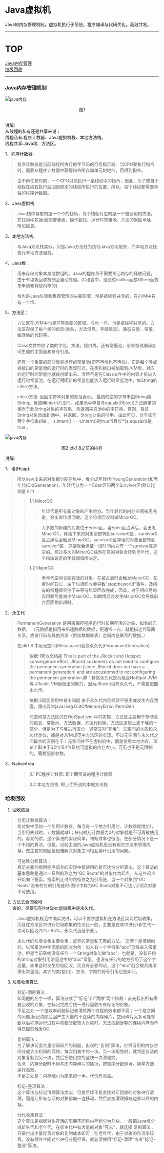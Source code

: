 # Java虚拟机
Java的内存管理机制，虚拟机执行子系统，程序编译与代码优化，高效并发。

-----
# TOP
[Java内存管理](#java内存管理机制)<br>
[垃圾回收](#垃圾回收)<br>


-----

### Java内存管理机制

![java内存](https://github.com/Zhangchao999/Java-1/raw/master/pictures/1.jpg)
<br>
<p align = "center">
图1
</p>

<br>
讲解:<br>
从线程的私有还是共享来说：<br>
线程私有:程序计数器、Java虚拟机栈、本地方法栈。<br>
线程共享:Java堆、方法区。<br>

1、程序计数器:
> 程序计数器是当前线程所执行的字节码的行号指示器。当CPU要执行指令时，需要从程序计数器中获得指令所存储单元的地址，再得到指令。 

> 由于再任意时刻，一个CPU只能执行一条线程中的指令，因此，为了使每个线程在线程执行后回到原来的线程所执行的位置，所以，每个线程都需要单独的程序计数器。

2、Java虚拟栈:
> Java栈中存放的是一个个的栈帧，每个栈帧对应的是一个被调用的方法，在栈帧中包括:局部变量表，操作数栈，运行时常量池，方法的返回地址，附加信息。

3、本地方法栈:
> 与Java方法栈类似，只是Java方法栈为执行Java方法服务，而本地方法栈执行本地方法服务。

4、Java堆：
> 用来存储对象本身或数组的。Java的程序员不需要关心内存的释放问题，由于有垃圾回收机制会自动处理。(C语言中，是通过malloc函数和free函数来申请和释放内存的).


> 堆也是Java垃圾收集器管理的主要区域，堆是被线程共享的，在JVM中只有一个堆。

5、方法区：
> 方法区在JVM中也是非常重要的区域，与堆一样，也是被线程共享的。方法区存储了每个类的信息(类名，方法信息，字段信息)，静态变量，常量，编译后的代码等。

> Class文件中除了类的字段，方法，接口外，还有常量池，用来存储编译期间生成的字面量和符号引用。

> 还有一个重要的部分就是运行的常量池(即不再堆也不再栈)，它是每个类或者接口的常量池的运行时的表现形式，在类和接口被加载到JVM后，对应的运行时的常量池就被创建出来。当然不是在Class文件中的内容才能进入运行时常量池，在运行期间新的常量也能放入运行时常量池中，如String的intern方法。

> intern方法: 返回字符串对象的规范表示。 最初的空的字符串由String类String。当调用intern方法时，如果池中包含与equals(Object)方法确定的相当于此String对象的字符串，则返回来自池中的字符串。否则，将该String对象添加到池中，并返回，String对象的引用。由此可见，对于任何两个字符串s和t ， s.intern() == t.intern()是true当且仅当s.equals(t)是true 。


![java内存](https://github.com/Zhangchao999/Java-1/raw/master/pictures/2.jpg)
<br>
<p align="center">
	图2:jdk1.8之前的内存
</p>

讲解:<br>

1、堆(Heap):
> 所以new出来的对象都分配在堆中，堆分成年轻代(YoungGeneration)和老年代(OldGeneration)，年轻代分为一个Eden区和两个Survivor区(默认比例是 8:1)

>> 1.1 MinorGC

>>> 年轻代是所有新对象的产生地方。当年轻代的内存空间被用完是，会出发垃圾回收。这个垃圾回收叫做MinorGC。

>>> 大多数的新建的对象位于Eden区，当Eden区占满后，会出发MinorGC，存活下来的对象全部转到survivor0区，survivor0区占满后会触发MinorGC，survivor0区存活的对象全部转到survivor1区，这要就会保证一段时间内总有一个survivor区是空的。经过多次的MinorGC任然存货的对象会转到老年代，这个指由设定的年龄阀值所决定。


>> 1.2 MajorGC

>>> 老年代空间长期存活的对象，在被占满时会触发MajorGC，花费时间较长，由于垃圾回收会导致"stoptheworld"事件，及所有的线程都会停下来等待垃圾回收完成，因此，对于相应高的应用要尽量减少MajorGC，如微博后台发生MajorGC会导致前台页面刷新超时。

2、永生代
> PermanentGeneration 是用来保存程序运行时长期存活的对象，如类的元数据。
（元数据是指用来描述数据的数据，更通俗一点，就是描述代码间关系，或者代码与其他资源（例如数据库表）之间内在联系的数据。）

> 在jdk1.8 中用元空间(Metaspace)替换永久代(PermanentGeneration)
>> 依据:1官方文档是 This is part of the JRockit and Hotspot convergence effort. JRockit customers do not need to configure the permanent generation (since JRockit does not have a permanent generation) and are accustomed to not configuring the permanent generation.即：移除永久代是为融合HotSpot JVM与 JRockit VM而做出的努力，因为JRockit没有永久代，不需要配置永久代。

>> 依据:2现实使用中易出问题 由于永久代内存经常不够用或发生内存泄露，爆出异常java.lang.OutOfMemoryError: PermGen

>> 元空间是方法区的在HotSpot jvm 中的实现，方法区主要用于存储类的信息、常量池、方法数据、方法代码等。方法区逻辑上属于堆的一部分，但是为了与堆进行区分，通常又叫“非堆”。元空间的本质和永久代类似，都是对JVM规范中方法区的实现。不过元空间与永久代之间最大的区别在于：元空间并不在虚拟机中，而是使用本地内存。理论上取决于32位/64位系统可虚拟的内存大小。可见也不是无限制的，需要配置参数。

3、NativeArea

>> 3.1 PC程序计数器: 即上面所说的程序计数器

>> 3.2 本地方法栈: 即上面所说的本地方法栈

### 垃圾回收

1. 回收依据
> 引用计数器算法：<br>
给对象中添加一个引用计数器，每当有一个地方引用时，计数器就增加1，当引用失效时，计数器就减1；任何时刻计数器为0的对象就是不可再被使用的。客观的讲，这个算法的实现简单，判断效率也很高，在部分情况下是一个不错的算法，但是，目前主流的Java虚拟机里没有用次方法来管理内存，做主要的原因是很难解决对象之间相互循环引用的问题。

> 可达性分析算法：<br>
目前主要的商用程序语言的实现中都使用的是可达性分析算法，这个算法的基本思路是通过一系列的称之为"GC Roots"的对象作为起点，从这些起点开始向下搜索，搜索所走过的路径称之为引用链，当一个对象到"GC Roots"没有任何的引用链时(图论中称为GC Roots对象不可达),证明次对象不可使用。

2. 方法去会回收吗<br>
会的，尽管它在HotSpot虚拟机中是永久代。<br>

> Java虚拟机规范中确实说过，可以不要求虚拟机在方法区实现垃圾收集，而且在方法区中进行垃圾收集的性价比一般，主要是在堆中进行(新生代一次可以回收70%~95%，永久代远低于此)。

> 永久代的垃圾收集主要收集：废弃的常量和无用的方法。 这两个是很相似的，以常量池中字面量的回收为例：加入有一个字符串"abc"已经进入常量池，但是当前系统没有任何一个String对象叫做"abc"，也就是，没有任何的String对象引用常量池中的"abc"常量，也没有任何的地方引用了这个字面量，如果这时发生垃圾回收，而且有必要的话，这个"abc"就会被系统清理出常量池。其它的类(接口)、方法、字段的符号引用也是如此。

3. 垃圾收集算法<br>

> 标记-清除算法：<br>
如同他的名字一样，算法分成了"标记"和"清除"两个阶段：首先标出所有需要回收的对象，在标记完成后统一进行回收所有标记的对象。<br>
不足之处:一个是效率问题标记和清除两个过程的效率都不高；一个是空间的问题,标记清除后回产生大量的不连续的内存碎片，空间碎片太多可能导致以后程序运行过程中需要分配较大对象时，无法找到足够的连续内存而不得已提前触发GC.

> 复制算法：<br>
为了解决前面大量空间碎片的问题，出现的"复制"算法，它将可用的内存空间分成大小相同的两块，每次用其中的一块。当一块用完时，就将还存活的对象复制到另一块，然后把使用完的这块一次清理完。<br>
优点：内存分配时不用考虑内存碎片的情况，按顺序分配即可，简单方便，运行高效。<br>
不足之处是：内存缩小为原来的一半，代价有点高。

> 标记-整理算法：<br>
这个算法与标记清理算法类似，但是后续不是直接对可回收的对象进行清理，而是让所有存活的对象都向一边移动，然后直接清理掉端边界以外的内存。

> 分代收集算法：<br>
这个算法是根据对象存活的周期不同将内存划分为几块。一般把Java堆分成新生代和老年代。在新生代中有大量的对象"死去"，就选择 复制算法 ，只要付出少量存货对象的复制成本即可；在老年代，由于对象的存活率较高，没有额外空间对它进行分配担保，就必须使用"标记-清理"或者"标记-整理"算法。